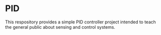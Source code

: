 # PID

This respository provides a simple PID controller project intended to teach the general public about sensing and control systems.